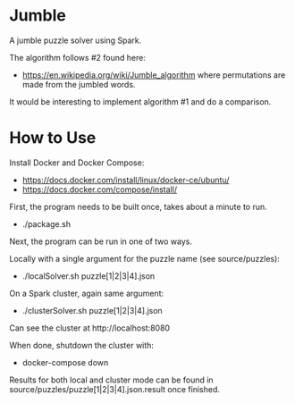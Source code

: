 # Jumble
A jumble puzzle solver using Spark.

The algorithm follows #2 found here:
* https://en.wikipedia.org/wiki/Jumble_algorithm
where permutations are made from the jumbled words.

It would be interesting to implement algorithm #1 and do a comparison.

# How to Use
Install Docker and Docker Compose:
* https://docs.docker.com/install/linux/docker-ce/ubuntu/
* https://docs.docker.com/compose/install/

First, the program needs to be built once, takes about a minute to run.
* ./package.sh

Next, the program can be run in one of two ways.

Locally with a single argument for the puzzle name (see source/puzzles):
* ./localSolver.sh puzzle[1|2|3|4].json

On a Spark cluster, again same argument:
* ./clusterSolver.sh puzzle[1|2|3|4].json

Can see the cluster at http://localhost:8080

When done, shutdown the cluster with:
* docker-compose down

Results for both local and cluster mode can be found in source/puzzles/puzzle[1|2|3|4].json.result once finished.
